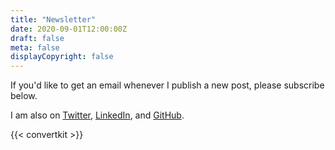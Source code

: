 ```yaml
---
title: "Newsletter"
date: 2020-09-01T12:00:00Z
draft: false
meta: false
displayCopyright: false
---
```


If you'd like to get an email whenever I publish a new post, please
subscribe below.

I am also on [Twitter](https://twitter.com/dustinspecker),
[LinkedIn](https://www.linkedin.com/in/dustin-specker/), and
[GitHub](https://github.com/dustinspecker).

{{< convertkit >}}

